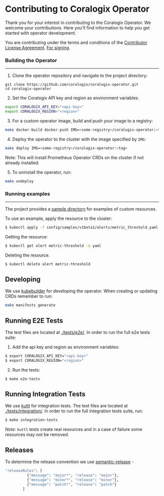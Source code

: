 # Contributing to Coralogix Operator

Thank you for your interest in contributing to the Coralogix Operator. We welcome your contributions. Here you'll find information to help you get started with operator development.

You are contributing under the terms and conditions of the [Contributor License Agreement](LICENSE). [For signing](https://cla-assistant.io/coralogix/coralogix-operator).

### Building the Operator
---------------------
1. Clone the operator repository and navigate to the project directory:
```
git clone https://github.com/coralogix/coralogix-operator.git 
cd coralogix-operator
```

2. Set the Coralogix API key and region as environment variables:
```sh
export CORALOGIX_API_KEY="<api-key>"
export CORALOGIX_REGION="<region>"
```

3. For a custom operator image, build and push your image to a registry:
```sh
make docker-build docker-push IMG=<some-registry>/coralogix-operator:<tag> 
```

4. Deploy the operator to the cluster with the image specified by `IMG`:
```sh
make deploy IMG=<some-registry>/coralogix-operator:<tag> 
```

Note: This will install Prometheus Operator CRDs on the cluster if not already installed.

5. To uninstall the operator, run:
```sh
make undeploy
```

### Running examples
---------------------
The project provides a [sample directory](./config/samples) for examples of custom resources.

To use an example, apply the resource to the cluster:
```sh
$ kubectl apply -f config/samples/v1beta1/alerts/metric_threshold.yaml
```

Getting the resource:
```sh
$ kubectl get alert metric-threshold -o yaml
```

Deleting the resource.
```sh
$ kubectl delete alert metric-threshold
```

Developing
---------------------
We use [kubebuilder](https://book.kubebuilder.io/) for developing the operator.
When creating or updating CRDs remember to run:
```sh
make manifests generate
````

Running E2E Tests
---------------------
The test files are located at [./tests/e2e/](./tests/e2e).
In order to run the full e2e tests suite:
1. Add the api key and region as environment variables:
```sh
$ export CORALOGIX_API_KEY="<api-key>"
$ export CORALOGIX_REGION="<region>"
```
2. Run the tests:
```sh
$ make e2e-tests
````

Running Integration Tests
---------------------
We use [kuttl](https://kuttl.dev/) for integration tests.
The test files are located at [./tests/integration/](./tests/integration).
In order to run the full integration tests suite, run:
```sh
$ make integration-tests
````

*Note:* `kuttl` tests create real resources and in a case of failure some resources may not be removed.

Releases
---------------------
To determine the release convention we use [semantic-release](.releaserc.json) -
```sh
"releaseRules": [
          {"message": "major*", "release": "major"},
          {"message": "minor*", "release": "minor"},
          {"message": "patch*", "release": "patch"}
        ]
````